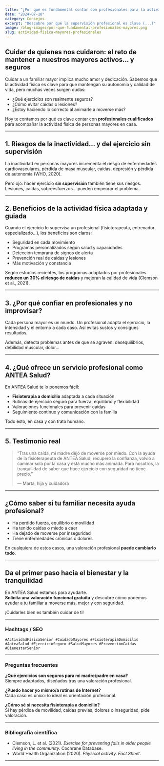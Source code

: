 ```yaml
---
title: "¿Por qué es fundamental contar con profesionales para la actividad física de las personas mayores en casa?"
date: "2024-07-18"
category: Consejos
excerpt: "Descubre por qué la supervisión profesional es clave (...)" 
image: /blog-images/por-que-fundamental-profesionales-mayores.png
slug: actividad-fisica-mayores-profesionales
---
```






## Cuidar de quienes nos cuidaron: el reto de mantener a nuestros mayores activos… y seguros

Cuidar a un familiar mayor implica mucho amor y dedicación. Sabemos que la actividad física es clave para que mantengan su autonomía y calidad de vida, pero muchas veces surgen dudas:

- ¿Qué ejercicios son realmente seguros?
- ¿Cómo evitar caídas o lesiones?
- ¿Estoy haciendo lo correcto al animarle a moverse más?

Hoy te contamos por qué es clave contar con **profesionales cualificados** para acompañar la actividad física de personas mayores en casa.

---

## 1. Riesgos de la inactividad… y del ejercicio sin supervisión

La inactividad en personas mayores incrementa el riesgo de enfermedades cardiovasculares, pérdida de masa muscular, caídas, depresión y pérdida de autonomía (WHO, 2020).

Pero ojo: hacer ejercicio **sin supervisión** también tiene sus riesgos. Lesiones, caídas, sobreesfuerzos… pueden empeorar el problema.

---

## 2. Beneficios de la actividad física adaptada y guiada

Cuando el ejercicio lo supervisa un profesional (fisioterapeuta, entrenador especializado…), los beneficios son claros:

- Seguridad en cada movimiento
- Programas personalizados según salud y capacidades
- Detección temprana de signos de alerta
- Prevención real de caídas y lesiones
- Más motivación y constancia

Según estudios recientes, los programas adaptados por profesionales **reducen un 30% el riesgo de caídas** y mejoran la calidad de vida (Clemson et al., 2021).

---

## 3. ¿Por qué confiar en profesionales y no improvisar?

Cada persona mayor es un mundo. Un profesional adapta el ejercicio, la intensidad y el entorno a cada caso. Así evitas sustos y consigues resultados.

Además, detecta problemas antes de que se agraven: desequilibrios, debilidad muscular, dolor...

---

## 4. ¿Qué ofrece un servicio profesional como ANTEA Salud?

En ANTEA Salud te lo ponemos fácil:

- **Fisioterapia a domicilio** adaptada a cada situación
- Rutinas de ejercicio seguro para fuerza, equilibrio y flexibilidad
- Valoraciones funcionales para prevenir caídas
- Seguimiento continuo y comunicación con la familia

Todo esto, en casa y con trato humano.

---

## 5. Testimonio real

> “Tras una caída, mi madre dejó de moverse por miedo. Con la ayuda de la fisioterapeuta de ANTEA Salud, recuperó la confianza, volvió a caminar sola por la casa y está mucho más animada. Para nosotros, la tranquilidad de saber que hace ejercicio con seguridad no tiene precio.”
>
> — Marta, hija y cuidadora

---

## ¿Cómo saber si tu familiar necesita ayuda profesional?

- Ha perdido fuerza, equilibrio o movilidad
- Ha tenido caídas o miedo a caer
- Ha dejado de moverse por inseguridad
- Tiene enfermedades crónicas o dolores

En cualquiera de estos casos, una valoración profesional **puede cambiarlo todo**.

---

## Da el primer paso hacia el bienestar y la tranquilidad

En ANTEA Salud estamos para ayudarte.  
**Solicita una valoración funcional gratuita** y descubre cómo podemos ayudar a tu familiar a moverse más, mejor y con seguridad.

¡Cuidarles bien es también cuidar de ti!

---

### Hashtags / SEO

`#ActividadFísicaSenior #CuidadoMayores #FisioterapiaDomicilio #AnteaSalud #EjercicioSeguro #SaludMayores #PrevenciónCaídas #BienestarSenior`

---

### Preguntas frecuentes

**¿Qué ejercicios son seguros para mi madre/padre en casa?**  
Siempre adaptados, diseñados tras una valoración profesional.

**¿Puedo hacer yo mismo/a rutinas de Internet?**  
Cada caso es único: lo ideal es orientación profesional.

**¿Cómo sé si necesita fisioterapia a domicilio?**  
Si hay pérdida de movilidad, caídas previas, dolores o inseguridad, pide valoración.

---

### Bibliografía científica

- Clemson, L. et al. (2021). *Exercise for preventing falls in older people living in the community*. Cochrane Database.
- World Health Organization (2020). *Physical activity. Fact Sheet*.

---
